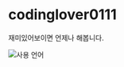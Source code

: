 # codinglover0111
재미있어보이면 언제나 해봅니다.

![사용 언어](https://github-readme-stats.vercel.app/api/top-langs/?username=codinglover0111&layout=compact)
